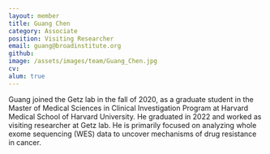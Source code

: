 ```yaml
---
layout: member
title: Guang Chen
category: Associate
position: Visiting Researcher
email: guang@broadinstitute.org
github: 
image: /assets/images/team/Guang_Chen.jpg
cv:
alum: true
---
```


Guang joined the Getz lab in the fall of 2020, as a graduate student in the Master of Medical Sciences in Clinical Investigation Program at Harvard Medical School of Harvard University. He graduated in 2022 and worked as visiting researcher at Getz lab. He is primarily focused on analyzing whole exome sequencing (WES) data to uncover mechanisms of drug resistance in cancer. 

